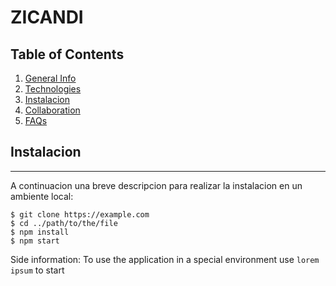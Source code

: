 # ZICANDI

## Table of Contents
1. [General Info](#general-info)
2. [Technologies](#technologies)
3. [Instalacion](#installation)
4. [Collaboration](#collaboration)
5. [FAQs](#faqs)


## Instalacion
***
A continuacion una breve descripcion para realizar la instalacion en un ambiente local:
```
$ git clone https://example.com
$ cd ../path/to/the/file
$ npm install
$ npm start
```
Side information: To use the application in a special environment use ```lorem ipsum``` to start

